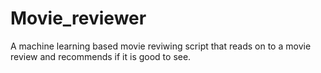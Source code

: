 # Movie_reviewer
A machine learning based movie reviwing script that reads on to a movie review and recommends if it is good to see.
